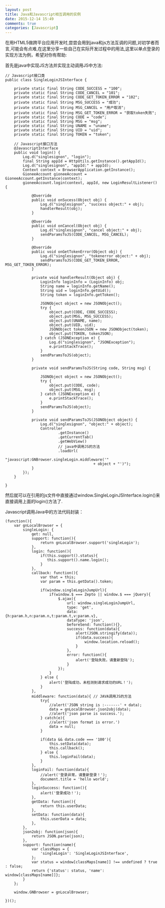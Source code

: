 ```yaml
---
layout: post
title: Java和Javascript相互调用的实例
date: 2015-12-14 15:49
comments: true
categories: [Javascript]
---
```


在用HTML5做跨平台应用开发时,尝尝会用到java和js方法互调的问题,对初学者而言,可能会有点难,在这里分享一些自己在实际开发过程中的用法,这里以单点登录的实现方法为例，希望对你有帮助: 

首先是java中实现JS方法并实现主动调用JS中方法: 
    
    // Javascript接口类
    public class SingleLoginJSInterface {

        private static final String CODE_SUCCESS = "100";
        private static final String CODE_CANCEL = "101";
        private static final String CODE_GET_TOKEN_ERROR = "102";
        private static final String MSG_SUCCESS = "成功";
        private static final String MSG_CANCEL = "用户取消";
        private static final String MSG_GET_TOKEN_ERROR = "获取token失败";
        private static final String CODE = "code";
        private static final String MSG = "msg";
        private static final String UNAME = "uname";
        private static final String UID = "uid";
        private static final String TOKEN = "token";
        
        // Javascript接口方法
        @JavascriptInterface
        public void login() {
            Log.d("singlesignon", "login");
            final String appId = HttpUtils.getInstance().getAppId();
            Log.d("singlesignon", "appId:" + appId);
            Context context = BrowserApplication.getInstance();
            GioneeAccount gioneeAccount = GioneeAccount.getInstance(context);
            gioneeAccount.login(context, appId, new LoginResultListener() {

                @Override
                public void onSucess(Object obj) {
                    Log.d("singlesignon", "success object:" + obj);
                    handlerResult(obj);
                }

                @Override
                public void onCancel(Object obj) {
                    Log.d("singlesignon", "cancel object:" + obj);
                    sendParamsToJS(CODE_CANCEL, MSG_CANCEL);
                }

                @Override
                public void onGetTokenError(Object obj) {
                    Log.d("singlesignon", "tokenerror object:" + obj);
                    sendParamsToJS(CODE_GET_TOKEN_ERROR, MSG_GET_TOKEN_ERROR);
                }

                private void handlerResult(Object obj) {
                    LoginInfo loginInfo = (LoginInfo) obj;
                    String name = loginInfo.getName();
                    String uid = loginInfo.getUid();
                    String token = loginInfo.getToken();

                    JSONObject object = new JSONObject();
                    try {
                        object.put(CODE, CODE_SUCCESS);
                        object.put(MSG, MSG_SUCCESS);
                        object.put(UNAME, name);
                        object.put(UID, uid);
                        JSONObject tokenJSON = new JSONObject(token);
                        object.put(TOKEN, tokenJSON);
                    } catch (JSONException e) {
                        Log.d("singlesignon", "JSONException");
                        e.printStackTrace();
                    }
                    sendParamsToJS(object);
                }

                private void sendParamsToJS(String code, String msg) {

                    JSONObject object = new JSONObject();
                    try {
                        object.put(CODE, code);
                        object.put(MSG, msg);
                    } catch (JSONException e) {
                        e.printStackTrace();
                    }
                    sendParamsToJS(object);
                }

                private void sendParamsToJS(JSONObject object) {
                    Log.d("singlesignon", "object:" + object);
                    Controller
                            .getInstance()
                            .getCurrentTab()
                            .getWebView()
                            // java中调用JS的方法
                            .loadUrl(
                                    "javascript:GNBrowser.singleLogin.middleware('"
                                            + object + "')");
                }
            });
        }

    }

然后就可以在引用的js文件中直接通过window.SingleLoginJSInterface.login()来直接调用上面的login()方法了. 

Javascript调用Java中的方法代码封装：

    (function(){
        var gnLocalBrowser = {
            singleLogin: {
                get: null,
                support: function(){
                    return gnLocalBrowser.support('singleLogin');
                },
                login: function(){
                    if(this.support().status){
                       this.support().name.login();
                    }
                },
                callback: function(){
                    var that = this;
                    var param = this.getData().token;
                    
                    if(window.singleLoginJumpUrl){
                        if(window.$ === Zepto || window.$ === jQuery){
                            $.ajax({
                                url: window.singleLoginJumpUrl,
                                type: 'get',
                                data: {h:param.h,n:param.n,t:param.t,v:param.v},
                                dataType: 'json',
                                beforeSend: function(){},
                                success: function(data){
                                    alert(JSON.stringify(data));
                                    if(data.success){
                                        window.location.reload();
                                    }
                                },
                                error: function(){
                                    alert('登陆失败，请重新登陆');
                                }
                            });
                        }
                    } else {
                        alert('登陆成功，未检测到请求成功的URL！');
                    }
                },
                middleware: function(data){ // JAVA调用JS的方法
                    try{
                        //alert('JSON string is :-------' + data);
                        data = gnLocalBrowser.json2obj(data);
                        //alert('json parse is success.');
                    } catch(e){
                        //alert('json format is error.')
                        data = null;
                    }

                    if(data && data.code === '100'){
                        this.setData(data);
                        this.callback();
                    } else {
                        this.loginFail(data);
                    }
                },
                loginFail: function(data){
                    //alert('登录异常，请重新登录！');
                    document.title = 'hello world';
                },
                loginSuccess: function(){
                    alert('登录成功！');
                },
                getData: function(){
                    return this.userData;
                },
                setData: function(data){
                    this.userData = data;
                },
            },
            json2obj: function(json){
                return JSON.parse(json);
            },
            support: function(name){
                var classMaps = {
                    'singleLogin': 'SingleLoginJSInterface',
                };
                var status = window[classMaps[name]] !== undefined ? true : false;
                return {'status': status, 'name': window[classMaps[name]]};
            }
        };

        window.GNBrowser = gnLocalBrowser;

    })();